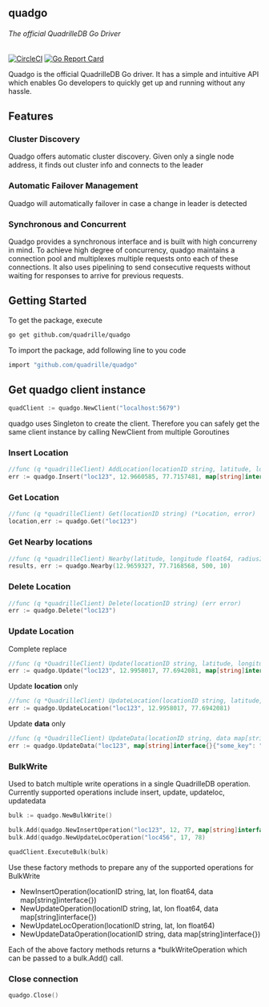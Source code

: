 ## quadgo

###### The official QuadrilleDB Go Driver 

[![CircleCI](https://dl.circleci.com/status-badge/img/gh/quadrille/quadgo/tree/master.svg?style=shield)](https://dl.circleci.com/status-badge/redirect/gh/quadrille/quadgo/tree/master) [![Go Report Card](https://goreportcard.com/badge/github.com/quadrille/quadgo)](https://goreportcard.com/report/github.com/quadrille/quadgo)

Quadgo is the official QuadrilleDB Go driver. It has a simple and intuitive API which enables Go developers to quickly get up and running without any hassle.

## Features

### Cluster Discovery

Quadgo offers automatic cluster discovery. Given only a single node address, it finds out cluster info and connects to the leader

### Automatic Failover Management

Quadgo will automatically failover in case a change in leader is detected

### Synchronous and Concurrent

Quadgo provides a synchronous interface and is built with high concurreny in mind. To achieve high degree of concurrency, quadgo maintains a connection pool and multiplexes multiple requests onto each of these connections. It also uses pipelining to send consecutive requests without waiting for responses to arrive for previous requests.

## Getting Started

To get the package, execute

```bash
go get github.com/quadrille/quadgo
```

To import the package, add following line to you code

```bash
import "github.com/quadrille/quadgo"
```

## Get quadgo client instance

```go
quadClient := quadgo.NewClient("localhost:5679")

```

quadgo uses Singleton to create the client. Therefore you can safely get the same client instance by calling NewClient from multiple Goroutines

### Insert Location

```go
//func (q *quadrilleClient) AddLocation(locationID string, latitude, longitude float64, data map[string]interface{}) (err error)
err := quadgo.Insert("loc123", 12.9660585, 77.7157481, map[string]interface{}{"some_key": "some_val"})
```

### Get Location

```go
//func (q *quadrilleClient) Get(locationID string) (*Location, error)
location,err := quadgo.Get("loc123")
```

### Get Nearby locations

```go
//func (q *quadrilleClient) Nearby(latitude, longitude float64, radiusInMeters, limit int) (neighbors []NeighborResult, err error)
results, err := quadgo.Nearby(12.9659327, 77.7168568, 500, 10)
```

### Delete Location

```go
//func (q *quadrilleClient) Delete(locationID string) (err error)
err := quadgo.Delete("loc123")
```

### Update Location

Complete replace

```go
//func (q *QuadrilleClient) Update(locationID string, latitude, longitude float64, data map[string]interface{}) (err error)
err := quadgo.Update("loc123", 12.9958017, 77.6942081, map[string]interface{}{"some_key": "some_val2"})
```

Update **location** only

```go
//func (q *QuadrilleClient) UpdateLocation(locationID string, latitude, longitude float64) (err error)
err := quadgo.UpdateLocation("loc123", 12.9958017, 77.6942081)
```

Update **data** only

```go
//func (q *QuadrilleClient) UpdateData(locationID string, data map[string]interface{}) (err error)
err := quadgo.UpdateData("loc123", map[string]interface{}{"some_key": "some_val3"})
```

### BulkWrite

Used to batch multiple write operations in a single QuadrilleDB operation. Currently supported operations include insert, update, updateloc, updatedata

```go
bulk := quadgo.NewBulkWrite()

bulk.Add(quadgo.NewInsertOperation("loc123", 12, 77, map[string]interface{}{}))
bulk.Add(quadgo.NewUpdateLocOperation("loc456", 17, 78)

quadClient.ExecuteBulk(bulk)
```

Use these factory methods to prepare any of the supported operations for BulkWrite

- NewInsertOperation(locationID string, lat, lon float64, data map[string]interface{})
- NewUpdateOperation(locationID string, lat, lon float64, data map[string]interface{})
- NewUpdateLocOperation(locationID string, lat, lon float64)
- NewUpdateDataOperation(locationID string, data map[string]interface{})

Each of the above factory methods returns a \*bulkWriteOperation which can be passed to a bulk.Add() call.

### Close connection

```go
quadgo.Close()
```
